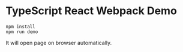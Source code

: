 TypeScript React Webpack Demo
=================================

```
npm install
npm run demo
```

It will open page on browser automatically.
